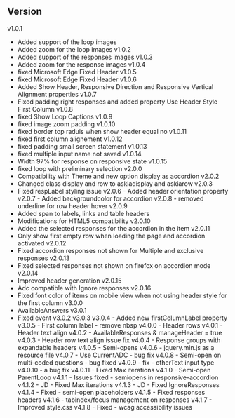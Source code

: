 Version
-------
v1.0.1
  - Added support of the loop images
  - Added zoom for the loop images
v1.0.2
  - Added support of the responses images
v1.0.3
  - Added zoom for the response images
v1.0.4
  - fixed Microsoft Edge Fixed Header
v1.0.5
  - fixed Microsoft Edge Fixed Header
v1.0.6
  - Added Show Header, Responsive Direction and Responsive Vertical Alignment properties
v1.0.7
  - Fixed padding right responses and added property Use Header Style First Column
v1.0.8
  - fixed Show Loop Captions
v1.0.9
  - fixed image zoom padding
v1.0.10
  - fixed border top raduis when show header equal no
v1.0.11
  - fixed first column alignement
v1.0.12
  - fixed padding small screen statement
v1.0.13
  - fixed multiple input name not saved
v1.0.14
  - Width 97% for response on responsive state
v1.0.15
  - fixed loop with preliminary selection
v2.0.0
  - Compatibility with Theme and new option display as accordion
v2.0.2
  - Changed class display and row to askiadisplay and askiarow
v2.0.3
  - Fixed respLabel styling issue
    v2.0.6
        - Added header orientation property
v2.0.7
        - Added backgroundcolor for accordion
v2.0.8
        - removed underline for row header hover
v2.0.9
  - Added span to labels, links and table headers
  - Modifications for HTML5 compatibility
v2.0.10
  - Added the selected responses for the accordion in the item
v2.0.11
  - Only show first empty row when loading the page and accordion activated
v2.0.12
  - Fixed accordion responses not shown for Multiple and exclusive responses
v2.0.13
  - Fixed selected responses not shown on firefox on accordion mode
v2.0.14
  - Improved header generation
v2.0.15
  - Adc compatible with Ignore responses
v2.0.16
  - Fixed font color of items on mobile view when not using header style for the first column
v3.0.0
  - AvailableAnswers
v3.0.1
  - Fixed event
v3.0.2
v3.0.3
v3.0.4 - Added new firstColumnLabel property
v3.0.5 - First column label - remove nbsp
v4.0.0 - Header rows
v4.0.1 - Header text align
v4.0.2 - AvailableResponses & manageHeader = true
v4.0.3 - Header row text align issue fix
v4.0.4 - Response groups with expandable headers
v4.0.5 - Semi-opens
v4.0.6 - jquery.min.js as a resource file
v4.0.7 - Use CurrentADC - bug fix
v4.0.8 - Semi-open on multi-coded questions - bug fixed
v4.0.9 - fix - otherText input type
v4.0.10 - a bug fix
v4.0.11 - Fixed Max iterations
v4.1.0 - Semi-open ParentLoop
v4.1.1 - Issues fixed - semiopens in responsive-accordion
v4.1.2 - JD - Fixed Max iterations
v4.1.3 - JD - Fixed IgnoreResponses
v4.1.4 - Fixed - semi-open placeholders
v4.1.5 - Fixed responses headers
v4.1.6 - tabindex/focus management on responses
v4.1.7 - Improved style.css
v4.1.8 - Fixed - wcag accessibility issues
